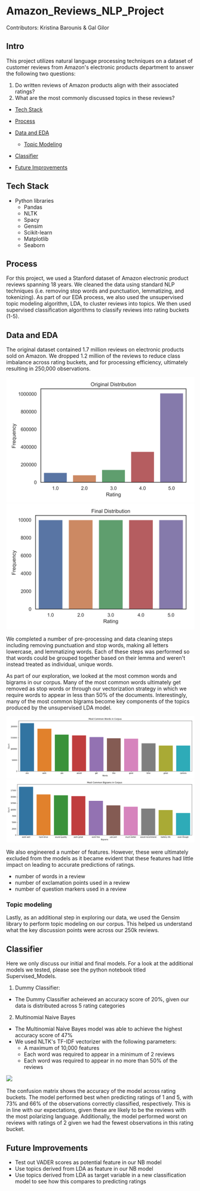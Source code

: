 # Amazon_Reviews_NLP_Project

Contributors: Kristina Barounis & Gal Gilor

## Intro 

This project utilizes natural language processing techniques on a dataset of customer reviews from Amazon's electronic products department to answer the following two questions:

1. Do written reviews of Amazon products align with their associated ratings?
2. What are the most commonly discussed topics in these reviews?

- [Tech Stack](#tech-stack)

- [Process](#process)

- [Data and EDA](#data-and-eda)
    - [Topic Modeling](#topicmodeling)
    
- [Classifier](#classifier)

- [Future Improvements](#future-improvements)

## Tech Stack

- Python libraries
    - Pandas
    - NLTK
    - Spacy
    - Gensim
    - Scikit-learn
    - Matplotlib
    - Seaborn

## Process

For this project, we used a Stanford dataset of Amazon electronic product reviews spanning 18 years. We cleaned the data using standard NLP techniques (i.e. removing stop words and punctuation, lemmatizing, and tokenizing). As part of our EDA process, we also used the unsupervised topic modeling algorithm, LDA, to cluster reviews into topics. We then used supervised classification algorithms to classify reviews into rating buckets (1-5). 
  
## Data and EDA

The original dataset contained 1.7 million reviews on electronic products sold on Amazon. We dropped 1.2 million of the reviews to reduce class imbalance across rating buckets, and for processing efficiency, ultimately resulting in 250,000 observations.

![](/Images/class_imbalance.png) ![](/Images/class_imbalance_fixed.png)

We completed a number of pre-processing and data cleaning steps including removing punctuation and stop words, making all letters lowercase, and lemmatizing words. Each of these steps was performed so that words could be grouped together based on their lemma and weren't instead treated as individual, unique words.

As part of our exploration, we looked at the most common words and bigrams in our corpus. Many of the most common words ultimately get removed as stop words or through our vectorization strategy in which we require words to appear in less than 50% of the documents. Interestingly, many of the most common bigrams become key components of the topics produced by the unsupervised LDA model.

![](/Images/Most_common_words.png) ![](/Images/Most_common_bigrams.png) 

We also engineered a number of features. However, these were ultimately excluded from the models as it became evident that these features had little impact on leading to accurate predictions of ratings.
- number of words in a review
- number of exclamation points used in a review
- number of question markers used in a review

### Topic modeling
Lastly, as an additional step in exploring our data, we used the Gensim library to perform topic modeling on our corpus. This helped us understand what the key discussion points were across our 250k reviews.

## Classifier

Here we only discuss our initial and final models. For a look at the additional models we tested, please see the python notebook titled Supervised_Models.

1. Dummy Classifier:
- The Dummy Classifier acheieved an accuracy score of 20%, given our data is distributed across 5 rating categories

2. Multinomial Naive Bayes
- The Multinomial Naive Bayes model was able to achieve the highest accuracy score of 47%
- We used NLTK's TF-IDF vectorizer with the following parameters: 
    - A maximum of 10,000 features 
    - Each word was required to appear in a minimum of 2 reviews
    - Each word was required to appear in no more than 50% of the reviews
    
![](/Images/confusion.png)

The confusion matrix shows the accuracy of the model across rating buckets. The model performed best when predicting ratings of 1 and 5, with 73% and 66% of the observations correctly classified, respectively. This is in line with our expectations, given these are likely to be the reviews with the most polarizing language. Additionally, the model performed worst on reviews with ratings of 2 given we had the fewest observations in this rating bucket. 

## Future Improvements

- Test out VADER scores as potential feature in our NB model 
- Use topics derived from LDA as feature in our NB model
- Use topics derived from LDA as target variable in a new classification model to see how this compares to predicting ratings


